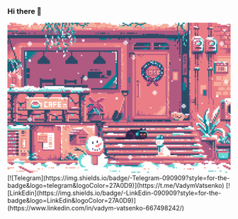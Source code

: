 ### Hi there 👋

<!--
**vadimvatsenko/vadimvatsenko** is a ✨ _special_ ✨ repository because its `README.md` (this file) appears on your GitHub profile.

Here are some ideas to get you started:

- 🔭 I’m currently working on ...
- 🌱 I’m currently learning ...
- 👯 I’m looking to collaborate on ...
- 🤔 I’m looking for help with ...
- 💬 Ask me about ...
- 📫 How to reach me: ...
- 😄 Pronouns: ...
- ⚡ Fun fact: ...
-->


<img src="./images/winter.gif" />
[![Telegram](https://img.shields.io/badge/-Telegram-090909?style=for-the-badge&logo=telegram&logoColor=27A0D9)](https://t.me/VadymVatsenko)
[![LinkEdin](https://img.shields.io/badge/-LinkEdin-090909?style=for-the-badge&logo=LinkEdin&logoColor=27A0D9)](https://www.linkedin.com/in/vadym-vatsenko-667498242/)



